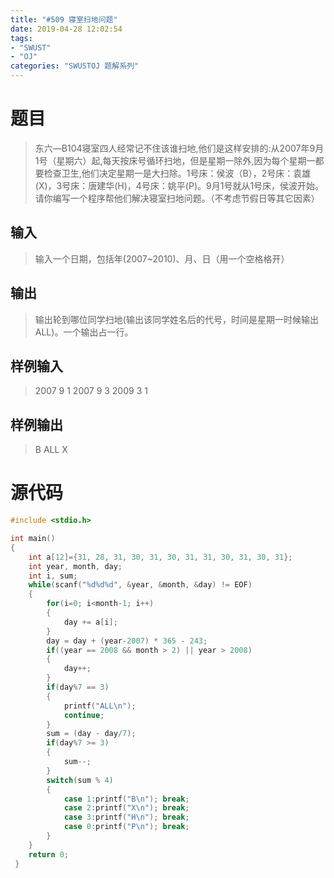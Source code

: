 ```yaml
---
title: "#509 寝室扫地问题"
date: 2019-04-28 12:02:54
tags:
- "SWUST"
- "OJ"
categories: "SWUSTOJ 题解系列"
---
```


# 题目

> 东六—B104寝室四人经常记不住该谁扫地,他们是这样安排的:从2007年9月1号（星期六）起,每天按床号循环扫地，但是星期一除外,因为每个星期一都要检查卫生,他们决定星期一是大扫除。1号床：侯波（B），2号床：袁雄(X)，3号床：唐建华(H)，4号床：姚平(P)。9月1号就从1号床，侯波开始。请你编写一个程序帮他们解决寝室扫地问题。（不考虑节假日等其它因素）

<!-- more -->

## 输入

> 输入一个日期，包括年(2007~2010)、月、日（用一个空格格开）

## 输出

> 输出轮到哪位同学扫地(输出该同学姓名后的代号，时间是星期一时候输出ALL)。一个输出占一行。

## 样例输入

> 2007 9 1
2007 9 3
2009 3 1

## 样例输出

> B
ALL
X

# 源代码

```cpp
#include <stdio.h>

int main()
{
	int a[12]={31, 28, 31, 30, 31, 30, 31, 31, 30, 31, 30, 31};
	int year, month, day;
	int i, sum;
	while(scanf("%d%d%d", &year, &month, &day) != EOF)
	{
		for(i=0; i<month-1; i++)
		{
			day += a[i];
	    }
		day = day + (year-2007) * 365 - 243;
		if((year == 2008 && month > 2) || year > 2008)
		{
			day++;
		}
		if(day%7 == 3)
		{
			printf("ALL\n");
		 	continue;
		}
		sum = (day - day/7);
		if(day%7 >= 3)
		{
		 	sum--;
		}
		switch(sum % 4)
		{
		 	case 1:printf("B\n"); break;
		 	case 2:printf("X\n"); break;
		 	case 3:printf("H\n"); break;
		 	case 0:printf("P\n"); break;
		}
	}
	return 0;
 }
```
